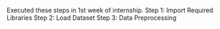 Executed these steps in 1st week of internship. 
Step 1: Import Required Libraries 
Step 2: Load Dataset 
Step 3: Data Preprocessing
